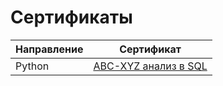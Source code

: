 # Сертификаты

| Направление | Сертификат |
|-------------|------------|
|      Python |[ABC-XYZ анализ в SQL](files/ABC-XYZ%20анализ%20в%20SQL.pdf)|
